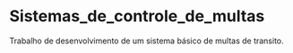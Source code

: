 # Sistemas_de_controle_de_multas
Trabalho de desenvolvimento de um sistema básico de multas de transito.
